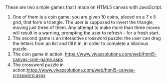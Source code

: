 These are two simple games that I made on HTML5 canvas with JavaScript.
1) One of them is a coin game: you are given 10 coins, placed on a 7 x 5 grid, that form a triangle. The user is supposed to invert the     triangle, moving just three of them. Any attempt to make more than three moves will result in a warning, prompting the user to refresh     - for a fresh start.
2) The second game is an interactive crossword puzzle: the user can drag the letters from an list and fill it in, in order to complete a     hilarious puzzle.
3) The coin game in action: https://www.vivaxsolutions.com/web/html5-canvas-coin-game.aspx
4) The crossword puzzle in action:https://www.vivaxsolutions.com/web/html5-canvas-crossword.aspx
